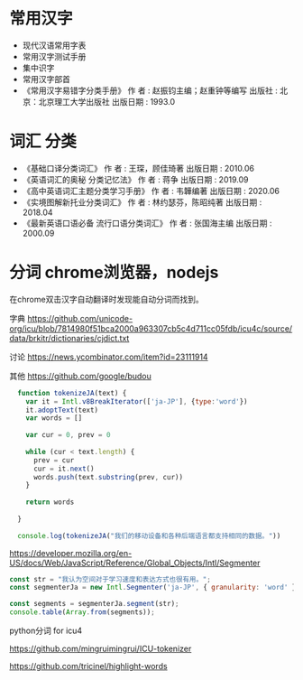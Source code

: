# 常用汉字

* 现代汉语常用字表
* 常用汉字测试手册
* 集中识字
* 常用汉字部首
* 《常用汉字易错字分类手册》 作  者 : 赵振钧主编；赵重钟等编写 出版社 : 北京：北京理工大学出版社 出版日期 : 1993.0

# 词汇 分类

* 《基础口译分类词汇》 作  者 : 王琛，顾佳琦著 出版日期 : 2010.06
* 《英语词汇的奥秘 分类记忆法》 作  者 : 蒋争 出版日期 : 2019.09
* 《高中英语词汇主题分类学习手册》 作  者 : 韦韡编著 出版日期 : 2020.06
* 《实境图解新托业分类词汇》 作  者 : 林约瑟芬，陈昭纯著 出版日期 : 2018.04
* 《最新英语口语必备 流行口语分类词汇》 作  者 : 张国海主编 出版日期 : 2000.09

# 分词 chrome浏览器，nodejs

在chrome双击汉字自动翻译时发现能自动分词而找到。

字典 https://github.com/unicode-org/icu/blob/7814980f51bca2000a963307cb5c4d711cc05fdb/icu4c/source/data/brkitr/dictionaries/cjdict.txt

讨论 https://news.ycombinator.com/item?id=23111914

其他 https://github.com/google/budou

```javascript
  function tokenizeJA(text) {
    var it = Intl.v8BreakIterator(['ja-JP'], {type:'word'})
    it.adoptText(text)
    var words = []
  
    var cur = 0, prev = 0
  
    while (cur < text.length) {
      prev = cur
      cur = it.next()
      words.push(text.substring(prev, cur))
    }
  
    return words
  
  }
  
  console.log(tokenizeJA("我们的移动设备和各种后端语言都支持相同的数据。"))
  ```
  
  https://developer.mozilla.org/en-US/docs/Web/JavaScript/Reference/Global_Objects/Intl/Segmenter

```javascript
const str = "我认为空间对于学习速度和表达方式也很有用。";
const segmenterJa = new Intl.Segmenter('ja-JP', { granularity: 'word' });

const segments = segmenterJa.segment(str);
console.table(Array.from(segments));
```

python分词 for icu4

https://github.com/mingruimingrui/ICU-tokenizer

https://github.com/tricinel/highlight-words
